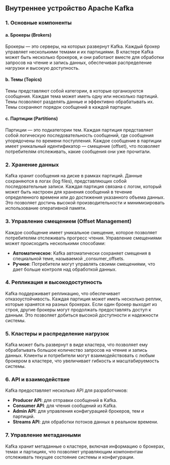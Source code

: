 ## Внутреннее устройство Apache Kafka

### 1. Основные компоненты

#### a. Брокеры (Brokers)
Брокеры — это серверы, на которых развернут Kafka. Каждый брокер управляет несколькими темами и их партициями. В кластере Kafka может быть несколько брокеров, и они работают вместе для обработки запросов на чтение и запись данных, обеспечивая распределение нагрузки и высокую доступность.

#### b. Темы (Topics)
Темы представляют собой категории, в которые организуются сообщения. Каждая тема может иметь одну или несколько партиций. Темы позволяют разделять данные и эффективно обрабатывать их. Темы сохраняют порядок сообщений в каждой партиции.

#### c. Партиции (Partitions)
Партиции — это подкатегории тем. Каждая партиция представляет собой логическую последовательность сообщений, где сообщения упорядочены по времени поступления. Каждое сообщение в партиции имеет уникальный идентификатор — смещение (offset), что позволяет потребителям отслеживать, какие сообщения они уже прочитали.

### 2. Хранение данных
Kafka хранит сообщения на диске в рамках партиций. Данные сохраняются в логах (log files), представляющих собой последовательные записи. Каждая партиция связана с логом, который может быть настроен для хранения сообщений в течение определенного времени или до достижения указанного объема данных. Это позволяет достичь высокой производительности и минимизировать использование оперативной памяти.

### 3. Управление смещением (Offset Management)
Каждое сообщение имеет уникальное смещение, которое позволяет потребителям отслеживать прогресс чтения. Управление смещениями может происходить несколькими способами:
- **Автоматическое**: Kafka автоматически сохраняет смещения в специальной теме, называемой _consumer_offsets.
- **Ручное**: Потребители могут управлять своими смещениями, что дает больше контроля над обработкой данных.

### 4. Репликация и высокодоступность
Kafka поддерживает репликацию, что обеспечивает отказоустойчивость. Каждая партиция может иметь несколько реплик, которые хранятся на разных брокерах. Если один брокер выходит из строя, другие брокеры могут продолжать предоставлять доступ к данным. Это позволяет добиться высокой доступности и надежности системы.

### 5. Кластеры и распределение нагрузок
Kafka может быть развернут в виде кластера, что позволяет ему обрабатывать большое количество запросов на чтение и запись данных. Клиенты и потребители могут взаимодействовать с любым брокером в кластере, что увеличивает гибкость и масштабируемость системы.

### 6. API и взаимодействие
Kafka предоставляет несколько API для разработчиков:
- **Producer API**: для отправки сообщений в Kafka.
- **Consumer API**: для чтения сообщений из Kafka.
- **Admin API**: для управления конфигурацией брокеров, тем и партиций.
- **Streams API**: для обработки потоков данных в реальном времени.

### 7. Управление метаданными
Kafka хранит метаданные о кластере, включая информацию о брокерах, темах и партициях, что позволяет управляющим компонентам отслеживать текущее состояние системы и конфигурации.